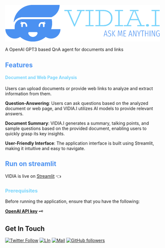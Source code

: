 ![VIDIA.I](./Assets/vidiai-low-resolution-logo-color-on-transparent-background.png)

A OpenAI GPT3 based QnA agent for documents and links

<h2 style='color:#4B91F1'>Features</h2>

<h4 style='color:#77D4FC'>Document and Web Page Analysis</h4>Users can upload documents or provide web links to analyze and extract information from them.

__Question-Answering__: Users can ask questions based on the analyzed document or web page, and VIDIA.I utilizes AI models to provide relevant answers.

__Document Summary__: VIDIA.I generates a summary, talking points, and sample questions based on the provided document, enabling users to quickly grasp its key insights.

__User-Friendly Interface__: The application interface is built using Streamlit, making it intuitive and easy to navigate.



<h2 style='color:#4B91F1'>Run on streamlit</h2>

VIDIA is live on [Streamlit](https://streamlit.io/) 👈 

<h3 style='color:#77D4FC'>Prerequisites</h3>
Before running the application, ensure that you have the following:

[__OpenAI API key__](https://platform.openai.com/account/api-keys) 🗝











## Get In Touch

[![Twitter Follow](https://img.shields.io/twitter/follow/abhinav?style=social)](https://twitter.com/abhinav_kimothi) 
[![LIn](https://img.shields.io/badge/L_In-@abhinav-blue)](https://www.linkedin.com/in/abhinav-kimothi/)
[![Mail](https://img.shields.io/badge/Mail-@abhinav-yellow)](mailto:abhinav.kimothi.ds@gmail.com)
[![GitHub followers](https://img.shields.io/github/followers/abhinav-kimothi?label=Follow&style=social)](https://github.com/abhinav-kimothi)






